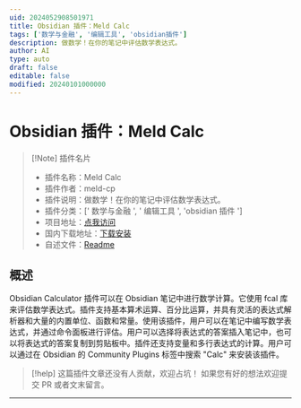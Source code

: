 ```yaml
---
uid: 2024052908501971
title: Obsidian 插件：Meld Calc
tags: ['数学与金融', '编辑工具', 'obsidian插件']
description: 做数学！在你的笔记中评估数学表达式。
author: AI
type: auto
draft: false
editable: false
modified: 20240101000000
---
```


# Obsidian 插件：Meld Calc

> [!Note] 插件名片
> - 插件名称：Meld Calc
> - 插件作者：meld-cp
> - 插件说明：做数学！在你的笔记中评估数学表达式。
> - 插件分类：[' 数学与金融 ', ' 编辑工具 ', 'obsidian 插件 ']
> - 项目地址：[点我访问](https://github.com/meld-cp/obsidian-calc)
> - 国内下载地址：[下载安装](https://pkmer.cn/products/plugin/pluginMarket/?meld-calc)
> - 自述文件：[Readme](https://ghproxy.net/https://raw.githubusercontent.com/meld-cp/obsidian-calc/main/README.md)

## 概述

Obsidian Calculator 插件可以在 Obsidian 笔记中进行数学计算。它使用 fcal 库来评估数学表达式。插件支持基本算术运算、百分比运算，并具有灵活的表达式解析器和大量的内置单位、函数和常量。使用该插件，用户可以在笔记中编写数学表达式，并通过命令面板进行评估。用户可以选择将表达式的答案插入笔记中，也可以将表达式的答案复制到剪贴板中。插件还支持变量和多行表达式的计算。用户可以通过在 Obsidian 的 Community Plugins 标签中搜索 "Calc" 来安装该插件。

> [!help]
> 这篇插件文章还没有人贡献，欢迎占坑！
> 如果您有好的想法欢迎提交 PR 或者文末留言。

---



